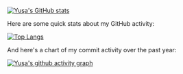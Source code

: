 [![Yuşa's GitHub stats](https://github-readme-stats-yusaincedere.vercel.app/api?username=yusaincedere&show_icons=true&theme=radical)]([https://github.com/a](github-readme-stats-yusaincedere.vercel.app))

Here are some quick stats about my GitHub activity:

[![Top Langs](https://github-readme-stats-yusaincedere.vercel.app/api/top-langs/?username=yusaincedere&layout=compact)]([https://github.com/yusaincedere](github-readme-stats-yusaincedere.vercel.app))

And here's a chart of my commit activity over the past year:

[![Yuşa's github activity graph](https://activity-graph.herokuapp.com/graph?username=yusaincedere&theme=github)](https://github.com/yusaincedere)



